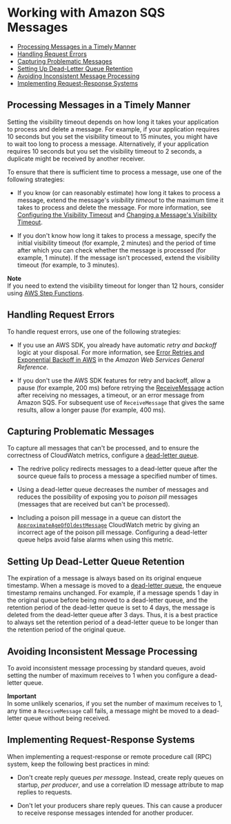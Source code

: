 # Working with Amazon SQS Messages<a name="working-with-messages"></a>


+ [Processing Messages in a Timely Manner](#processing-messages-timely-manner)
+ [Handling Request Errors](#handling-request-errors)
+ [Capturing Problematic Messages](#capturing-problematic-messages)
+ [Setting Up Dead\-Letter Queue Retention](#setting-up-dead-letter-queue-retention)
+ [Avoiding Inconsistent Message Processing](#avoiding-inconsistent-message-processing)
+ [Implementing Request\-Response Systems](#implementing-request-response-systems)

## Processing Messages in a Timely Manner<a name="processing-messages-timely-manner"></a>

Setting the visibility timeout depends on how long it takes your application to process and delete a message\. For example, if your application requires 10 seconds but you set the visibility timeout to 15 minutes, you might have to wait too long to process a message\. Alternatively, if your application requires 10 seconds but you set the visibility timeout to 2 seconds, a duplicate might be received by another receiver\. 

To ensure that there is sufficient time to process a message, use one of the following strategies:

+ If you know \(or can reasonably estimate\) how long it takes to process a message, extend the message's *visibility timeout* to the maximum time it takes to process and delete the message\. For more information, see [Configuring the Visibility Timeout](sqs-visibility-timeout.md#configuring-visibility-timeout) and [Changing a Message's Visibility Timeout](sqs-visibility-timeout.md#changing-message-visibility-timeout)\.

+ If you don't know how long it takes to process a message, specify the initial visibility timeout \(for example, 2 minutes\) and the period of time after which you can check whether the message is processed \(for example, 1 minute\)\. If the message isn't processed, extend the visibility timeout \(for example, to 3 minutes\)\.

**Note**  
If you need to extend the visibility timeout for longer than 12 hours, consider using [AWS Step Functions](https://aws.amazon.com/step-functions/)\. 

## Handling Request Errors<a name="handling-request-errors"></a>

To handle request errors, use one of the following strategies:

+ If you use an AWS SDK, you already have automatic *retry and backoff* logic at your disposal\. For more information, see [Error Retries and Exponential Backoff in AWS](http://docs.aws.amazon.com/general/latest/gr/api-retries.html) in the *Amazon Web Services General Reference*\.

+ If you don't use the AWS SDK features for retry and backoff, allow a pause \(for example, 200 ms\) before retrying the [ReceiveMessage](http://docs.aws.amazon.com/AWSSimpleQueueService/latest/APIReference/API_ReceiveMessage.html) action after receiving no messages, a timeout, or an error message from Amazon SQS\. For subsequent use of `ReceiveMessage` that gives the same results, allow a longer pause \(for example, 400 ms\)\. 

## Capturing Problematic Messages<a name="capturing-problematic-messages"></a>

To capture all messages that can't be processed, and to ensure the correctness of CloudWatch metrics, configure a [dead\-letter queue](sqs-dead-letter-queues.md)\.

+ The redrive policy redirects messages to a dead\-letter queue after the source queue fails to process a message a specified number of times\.

+ Using a dead\-letter queue decreases the number of messages and reduces the possibility of exposing you to *poison pill* messages \(messages that are received but can't be processed\)\.

+ Including a poison pill message in a queue can distort the [`ApproximateAgeOfOldestMessage`](sqs-available-cloudwatch-metrics.md) CloudWatch metric by giving an incorrect age of the poison pill message\. Configuring a dead\-letter queue helps avoid false alarms when using this metric\.

## Setting Up Dead\-Letter Queue Retention<a name="setting-up-dead-letter-queue-retention"></a>

The expiration of a message is always based on its original enqueue timestamp\. When a message is moved to a [dead\-letter queue](sqs-dead-letter-queues.md), the enqueue timestamp remains unchanged\. For example, if a message spends 1 day in the original queue before being moved to a dead\-letter queue, and the retention period of the dead\-letter queue is set to 4 days, the message is deleted from the dead\-letter queue after 3 days\. Thus, it is a best practice to always set the retention period of a dead\-letter queue to be longer than the retention period of the original queue\.

## Avoiding Inconsistent Message Processing<a name="avoiding-inconsistent-message-processing"></a>

To avoid inconsistent message processing by standard queues, avoid setting the number of maximum receives to 1 when you configure a dead\-letter queue\.

**Important**  
In some unlikely scenarios, if you set the number of maximum receives to 1, any time a `ReceiveMessage` call fails, a message might be moved to a dead\-letter queue without being received\.

## Implementing Request\-Response Systems<a name="implementing-request-response-systems"></a>

When implementing a request\-response or remote procedure call \(RPC\) system, keep the following best practices in mind:

+ Don't create reply queues *per message*\. Instead, create reply queues on startup, *per producer*, and use a correlation ID message attribute to map replies to requests\.

+ Don't let your producers share reply queues\. This can cause a producer to receive response messages intended for another producer\.